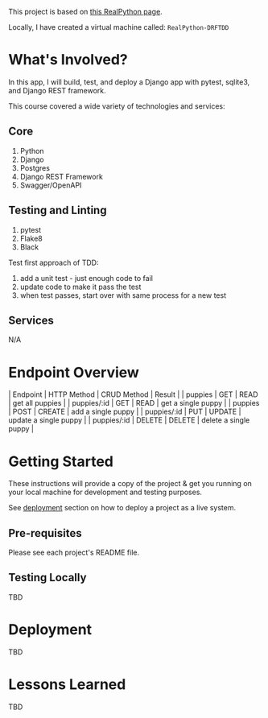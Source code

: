 This project is based on [this RealPython page](https://realpython.com/test-driven-development-of-a-django-restful-api/).

Locally, I have created a virtual machine called:  `RealPython-DRFTDD`

# What's Involved?

In this app, I will build, test, and deploy a Django app with pytest, sqlite3, and Django REST framework.

This course covered a wide variety of technologies and services:

## Core
1. Python
2. Django
3. Postgres
4. Django REST Framework
5. Swagger/OpenAPI

## Testing and Linting
1. pytest
2. Flake8
3. Black

Test first approach of TDD:
1. add a unit test - just enough code to fail
2. update code to make it pass the test
3. when test passes, start over with same process for a new test

## Services
N/A

# Endpoint Overview

| Endpoint | HTTP Method | CRUD Method | Result |
| puppies | GET | READ | get all puppies |
| puppies/:id | GET | READ | get a single puppy |
| puppies | POST | CREATE | add a single puppy |
| puppies/:id | PUT | UPDATE | update a single puppy |
| puppies/:id | DELETE | DELETE | delete a single puppy |

# Getting Started

These instructions will provide a copy of the project & get you running on your local machine for development and testing purposes.

See [deployment](#deployment) section on how to deploy a project as a live system.

## Pre-requisites

Please see each project's README file.

## Testing Locally

TBD

# Deployment

TBD

# Lessons Learned

TBD